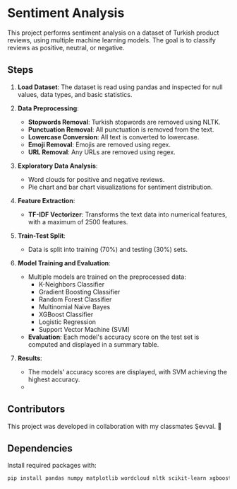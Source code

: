 # Sentiment Analysis

This project performs sentiment analysis on a dataset of Turkish product reviews, using multiple machine learning models. The goal is to classify reviews as positive, neutral, or negative.

## Steps

1. **Load Dataset**: The dataset is read using pandas and inspected for null values, data types, and basic statistics.

2. **Data Preprocessing**:
   - **Stopwords Removal**: Turkish stopwords are removed using NLTK.
   - **Punctuation Removal**: All punctuation is removed from the text.
   - **Lowercase Conversion**: All text is converted to lowercase.
   - **Emoji Removal**: Emojis are removed using regex.
   - **URL Removal**: Any URLs are removed using regex.

3. **Exploratory Data Analysis**:
   - Word clouds for positive and negative reviews.
   - Pie chart and bar chart visualizations for sentiment distribution.

4. **Feature Extraction**:
   - **TF-IDF Vectorizer**: Transforms the text data into numerical features, with a maximum of 2500 features.

5. **Train-Test Split**:
   - Data is split into training (70%) and testing (30%) sets.

6. **Model Training and Evaluation**:
   - Multiple models are trained on the preprocessed data:
     - K-Neighbors Classifier
     - Gradient Boosting Classifier
     - Random Forest Classifier
     - Multinomial Naive Bayes
     - XGBoost Classifier
     - Logistic Regression
     - Support Vector Machine (SVM)
   - **Evaluation**: Each model's accuracy score on the test set is computed and displayed in a summary table.

7. **Results**:
   - The models' accuracy scores are displayed, with SVM achieving the highest accuracy.
   - 
## Contributors
This project was developed in collaboration with my classmates Şevval. 🌼 

## Dependencies

Install required packages with:

```bash
pip install pandas numpy matplotlib wordcloud nltk scikit-learn xgboost
